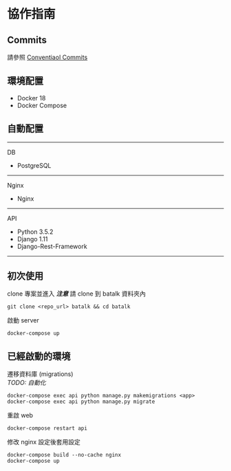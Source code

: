 # 協作指南

## Commits
請參照 [Conventiaol Commits](https://www.conventionalcommits.org)

## 環境配置
* Docker 18
* Docker Compose

## 自動配置

---

DB
* PostgreSQL

---

Nginx
* Nginx

---

API
* Python 3.5.2
* Django 1.11
* Django-Rest-Framework

---

## 初次使用

clone 專案並進入
***注意*** 請 clone 到 batalk 資料夾內
```
git clone <repo_url> batalk && cd batalk
```

啟動 server
```
docker-compose up
```

## 已經啟動的環境

遷移資料庫 (migrations)  
*TODO: 自動化*
```
docker-compose exec api python manage.py makemigrations <app>
docker-compose exec api python manage.py migrate
```

重啟 web
```
docker-compose restart api
```

修改 nginx 設定後套用設定
```
docker-compose build --no-cache nginx
docker-compose up
```
